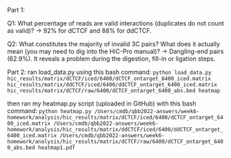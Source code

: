 Part 1:

Q1: What percentage of reads are valid interactions (duplicates do not count as valid)?
-> 92% for dCTCF and 88% for ddCTCF.

Q2: What constitutes the majority of invalid 3C pairs? What does it actually mean (you may need to dig into the HiC-Pro manual)?
-> Dangling-end pairs (62.9%). It reveals a problem during the digestion, fill-in or ligation steps.

Part 2: ran load_data.py using this bash command:
`python load_data.py hic_results/matrix/dCTCF/iced/6400/dCTCF_ontarget_6400_iced.matrix hic_results/matrix/ddCTCF/iced/6400/ddCTCF_ontarget_6400_iced.matrix hic_results/matrix/dCTCF/raw/6400/dCTCF_ontarget_6400_abs.bed heatmap`

then ran my heatmap.py script (uploaded in GitHub) with this bash command:
`python heatmap.py /Users/cmdb/qbb2022-answers/week6-homework/analysis/hic_results/matrix/dCTCF/iced/6400/dCTCF_ontarget_6400_iced.matrix /Users/cmdb/qbb2022-answers/week6-homework/analysis/hic_results/matrix/ddCTCF/iced/6400/ddCTCF_ontarget_6400_iced.matrix /Users/cmdb/qbb2022-answers/week6-homework/analysis/hic_results/matrix/dCTCF/raw/6400/dCTCF_ontarget_6400_abs.bed heatmap1.pdf`

